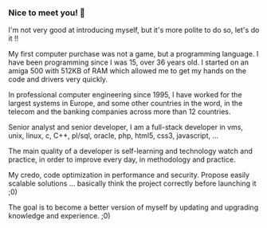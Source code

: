 ### Nice to meet you! 👋

I'm not very good at introducing myself, but it's more polite to do so, let's do it !!

My first computer purchase was not a game, but a programming language. I have been programming since I was 15, over 36 years old. I started on an amiga 500 with 512KB of RAM which allowed me to get my hands on the code and drivers very quickly.

In professional computer engineering since 1995, I have worked for the largest systems in Europe, and some other countries in the word, in the telecom and the banking companies across more than 12 countries.

Senior analyst and senior developer, I am a full-stack developer in vms, unix, linux, c, C++, pl/sql, oracle, php, html5, css3, javascript, ...

The main quality of a developer is self-learning and technology watch and practice, in order to improve every day, in methodology and practice.

My credo, code optimization in performance and security. Propose easily scalable solutions ... basically think the project correctly before launching it ;0)

The goal is to become a better version of myself by updating and upgrading knowledge and experience. ;0)
